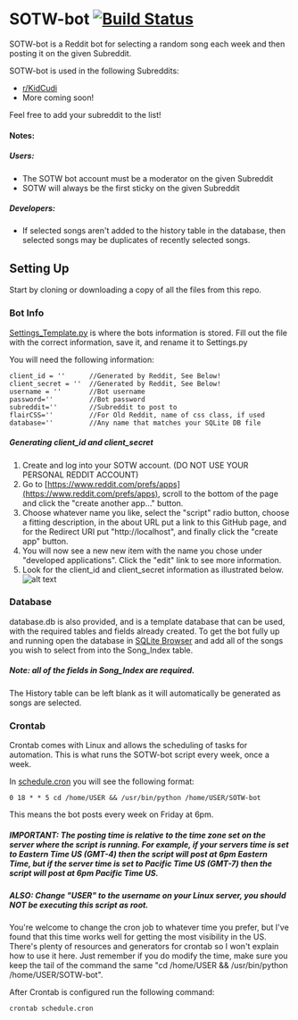 # SOTW-bot [![Build Status](https://travis-ci.org/jakeehall/SOTW-bot.svg?branch=master)](https://travis-ci.org/jakeehall/SOTW-bot)
SOTW-bot is a Reddit bot for selecting a random song each week and then posting it on the given Subreddit.

SOTW-bot is used in the following Subreddits:
* [r/KidCudi](https://www.reddit.com/r/KidCudi/)
* More coming soon!

Feel free to add your subreddit to the list!

#### Notes:
##### Users:
* The SOTW bot account must be a moderator on the given Subreddit
* SOTW will always be the first sticky on the given Subreddit
##### Developers:
* If selected songs aren't added to the history table in the database, then selected songs may be duplicates of recently selected songs.

## Setting Up
Start by cloning or downloading a copy of all the files from this repo.
### Bot Info
[Settings_Template.py](./Settings_Template.py) is where the bots information is stored. Fill out the file with the correct information, save it, and rename it to Settings.py

You will need the following information:
```
client_id = ''      //Generated by Reddit, See Below!
client_secret = ''  //Generated by Reddit, See Below!
username = ''       //Bot username
password=''         //Bot password
subreddit=''        //Subreddit to post to
flairCSS=''         //For Old Reddit, name of css class, if used
database=''         //Any name that matches your SQLite DB file
```
##### Generating client_id and client_secret
1. Create and log into your SOTW account. (DO NOT USE YOUR PERSONAL REDDIT ACCOUNT)
2. Go to [https://www.reddit.com/prefs/apps](https://www.reddit.com/prefs/apps), scroll to the bottom of the page and click the "create another app..." button.
3. Choose whatever name you like, select the "script" radio button, choose a fitting description, in the about URL put a link to this GitHub page, and for the Redirect URI put "http://localhost", and finally click the "create app" button.
4. You will now see a new new item with the name you chose under "developed applications". Click the "edit" link to see more information.
5. Look for the client_id and client_secret information as illustrated below.
![alt text](https://i.imgur.com/qsj6To5.png "Client I.D. and Client Secret Helper Image")

### Database
database.db is also provided, and is a template database that can be used, with the required tables and fields already created. To get the bot fully up and running open the database in [SQLite Browser](https://sqlitebrowser.org) and add all of the songs you wish to select from into the Song_Index table.
##### Note: all of the fields in Song_Index are required.
The History table can be left blank as it will automatically be generated as songs are selected.

### Crontab
Crontab comes with Linux and allows the scheduling of tasks for automation. This is what runs the SOTW-bot script every week, once a week.

In [schedule.cron](./schedule.cron) you will see the following format:
```
0 18 * * 5 cd /home/USER && /usr/bin/python /home/USER/SOTW-bot
```
This means the bot posts every week on Friday at 6pm.
##### IMPORTANT: The posting time is relative to the time zone set on the server where the script is running. For example, if your servers time is set to Eastern Time US (GMT-4) then the script will post at 6pm Eastern Time, but if the server time is set to Pacific Time US (GMT-7) then the script will post at 6pm Pacific Time US.
##### ALSO: Change "USER" to the username on your Linux server, you should NOT be executing this script as root.
You're welcome to change the cron job to whatever time you prefer, but I've found that this time works well for getting the most visibility in the US. There's plenty of resources and generators for crontab so I won't explain how to use it here. Just remember if you do modify the time, make sure you keep the tail of the command the same "cd /home/USER && /usr/bin/python /home/USER/SOTW-bot".

After Crontab is configured run the following command:
```
crontab schedule.cron
```
